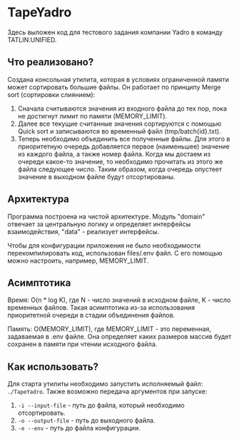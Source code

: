 # TapeYadro
Здесь выложен код для тестового задания компании Yadro в команду TATLIN.UNIFIED.

## Что реализовано?
Создана консольная утилита, которая в условиях ограниченной памяти может сортировать большие файлы. Он работает по принципу Merge sort (сортировки слиянием):

1. Сначала считываются значения из входного файла до тех пор, пока не достигнут лимит по памяти (MEMORY_LIMIT).
2. Далее все текущие считанные значения сортируются с помощью Quick sort и записываются во временный файл (tmp/batch{id}.txt).
3. Теперь необходимо объединить все полученные файлы. Для этого в приоритетную очередь добавляется первое (наименьшее) значение из каждого файла, а также номер файла. Когда мы достаем из очереди какое-то значение, то необходимо прочитать из этого же файла следующее число. Таким образом, когда очередь опустеет значение в выходном файле будут отсортированы.

## Архитектура
Программа построена на чистой архитектуре. Модуль "domain" отвечает за центральную логику и определяет интерфейсы взаимодействия, "data" - реализует интерфейсы. 

Чтобы для конфигурации приложения не было необходимости перекомпилировать код, использован files/.env файл. С его помощью можно настроить, например, MEMORY_LIMIT.

## Асимптотика
Время: O(n * log K), где N - число значений в исходном файле, K - число временных файлов. Такая асимптотика из-за использования приоритетной очереди в стадии объединения файлов.

Память: O(MEMORY_LIMIT), где MEMORY_LIMIT - это переменная, задаваемая в .env файле. Она определяет каких размеров массив будет сохранен в памяти при чтении исходного файла.

## Как использовать?
Для старта утилиты необходимо запустить исполняемый файл:
```./TapeYadro```. Также возможно передача аргументов при запуске:

1. ```-i --input-file``` - путь до файла, который необходимо отсортировать.
2. ```-o --output-file``` - путь до выходного файла.
3. ```-e --env``` - путь до файла конфигурации.